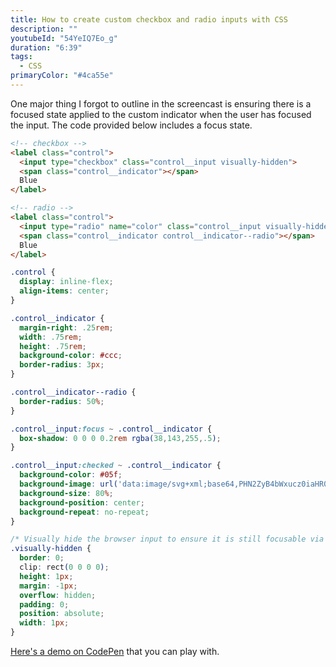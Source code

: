 ```yaml
---
title: How to create custom checkbox and radio inputs with CSS
description: ""
youtubeId: "54YeIQ7Eo_g"
duration: "6:39"
tags:
  - CSS
primaryColor: "#4ca55e"
---
```

One major thing I forgot to outline in the screencast is ensuring there is a focused state applied to the custom indicator when the user has focused the input. The code provided below includes a focus state.

```html
<!-- checkbox -->
<label class="control">
  <input type="checkbox" class="control__input visually-hidden">
  <span class="control__indicator"></span>
  Blue
</label>

<!-- radio -->
<label class="control">
  <input type="radio" name="color" class="control__input visually-hidden">
  <span class="control__indicator control__indicator--radio"></span>
  Blue
</label>
```

```css
.control {
  display: inline-flex;
  align-items: center;
}

.control__indicator {
  margin-right: .25rem;
  width: .75rem;
  height: .75rem;
  background-color: #ccc;
  border-radius: 3px;
}

.control__indicator--radio {
  border-radius: 50%;
}

.control__input:focus ~ .control__indicator {
  box-shadow: 0 0 0 0.2rem rgba(38,143,255,.5);
}

.control__input:checked ~ .control__indicator {
  background-color: #05f;
  background-image: url('data:image/svg+xml;base64,PHN2ZyB4bWxucz0iaHR0cDovL3d3dy53My5vcmcvMjAwMC9zdmciIHdpZHRoPSIyNCIgaGVpZ2h0PSIyNCIgdmlld0JveD0iMCAwIDI0IDI0Ij4gIDxwYXRoIGQ9Ik0wIDBoMjR2MjRIMHoiIGZpbGw9Im5vbmUiLz4gIDxwYXRoIGZpbGw9IiNmZmYiIGQ9Ik0xOCA3bC0xLjQxLTEuNDEtNi4zNCA2LjM0IDEuNDEgMS40MUwxOCA3em00LjI0LTEuNDFMMTEuNjYgMTYuMTcgNy40OCAxMmwtMS40MSAxLjQxTDExLjY2IDE5bDEyLTEyLTEuNDItMS40MXpNLjQxIDEzLjQxTDYgMTlsMS40MS0xLjQxTDEuODMgMTIgLjQxIDEzLjQxeiIvPjwvc3ZnPg==');
  background-size: 80%;
  background-position: center;
  background-repeat: no-repeat;
}

/* Visually hide the browser input to ensure it is still focusable via keyboards */
.visually-hidden {
  border: 0;
  clip: rect(0 0 0 0);
  height: 1px;
  margin: -1px;
  overflow: hidden;
  padding: 0;
  position: absolute;
  width: 1px;
}
```

[Here's a demo on CodePen](https://codepen.io/alexcarpenter/pen/rNNbwqB) that you can play with.
